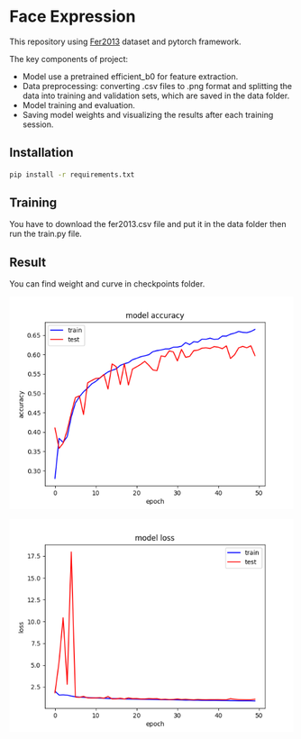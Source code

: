 # Face Expression
This repository using [Fer2013](https://www.kaggle.com/datasets/deadskull7/fer2013) dataset and pytorch framework.


The key components of project:

- Model use a pretrained efficient_b0 for feature extraction.
- Data preprocessing: converting .csv files to .png format and splitting the data into training and validation sets, which are saved in the data folder.
- Model training and evaluation.
- Saving model weights and visualizing the results after each training session.

## Installation

```bash
pip install -r requirements.txt
```


## Training

You have to download the fer2013.csv file and put it in the data folder then run the train.py file.

## Result

You can find weight and curve in checkpoints folder.

![Accuracy](checkpoints/1/accuracy_curve.png)

![Loss](checkpoints/1/loss_curve.png)





